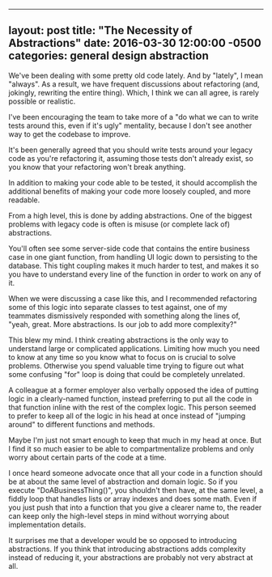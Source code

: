 ---
layout: post
title:  "The Necessity of Abstractions"
date:   2016-03-30 12:00:00 -0500
categories: general design abstraction
--------------------------------------

We've been dealing with some pretty old code lately. And by "lately", I mean "always". As a result, we have frequent discussions about refactoring (and, jokingly, rewriting the entire thing). Which, I think we can all agree, is rarely possible or realistic.

I've been encouraging the team to take more of a "do what we can to write tests around this, even if it's ugly" mentality, because I don't see another way to get the codebase to improve.

It's been generally agreed that you should write tests around your legacy code as you're refactoring it, assuming those tests don't already exist, so you know that your refactoring won't break anything.

In addition to making your code able to be tested, it should accomplish the additional benefits of making your code more loosely coupled, and more readable.

From a high level, this is done by adding abstractions. One of the biggest problems with legacy code is often is misuse (or complete lack of) abstractions.

You'll often see some server-side code that contains the entire business case in one giant function, from handling UI logic down to persisting to the database. This tight coupling makes it much harder to test, and makes it so you have to understand every line of the function in order to work on any of it.
  
When we were discussing a case like this, and I recommended refactoring some of this logic into separate classes to test against, one of my teammates dismissively responded with something along the lines of, "yeah, great. More abstractions. Is our job to add more complexity?"

This blew my mind. I think creating abstractions is the only way to understand large or complicated applications. Limiting how much you need to know at any time so you know what to focus on is crucial to solve problems. Otherwise you spend valuable time trying to figure out what some confusing "for" loop is doing that could be completely unrelated.

A colleague at a former employer also verbally opposed the idea of putting logic in a clearly-named function, instead preferring to put all the code in that function inline with the rest of the complex logic. This person seemed to prefer to keep all of the logic in his head at once instead of "jumping around" to different functions and methods.

Maybe I'm just not smart enough to keep that much in my head at once. But I find it so much easier to be able to compartmentalize problems and only worry about certain parts of the code at a time.

I once heard someone advocate once that all your code in a function should be at about the same level of abstraction and domain logic. So if you execute "DoABusinessThing()", you shouldn't then have, at the same level, a fiddly loop that handles lists or array indexes and does some math. Even if you just push that into a function that you give a clearer name to, the reader can keep only the high-level steps in mind without worrying about implementation details.

It surprises me that a developer would be so opposed to introducing abstractions. If you think that introducing abstractions adds complexity instead of reducing it, your abstractions are probably not very abstract at all.